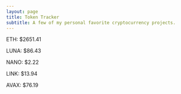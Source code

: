 ```yaml
---
layout: page
title: Token Tracker
subtitle: A few of my personal favorite cryptocurrency projects.
---
```


<!--BEGINCRYPTOINPUT-->
ETH: $2651.41

LUNA: $86.43

NANO: $2.22

LINK: $13.94

AVAX: $76.19

<!--ENDCRYPTOINPUT-->
